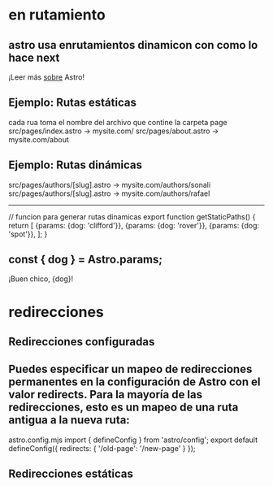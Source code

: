 # en rutamiento

## astro usa enrutamientos dinamicon con <a> como lo hace next

<p>¡Leer más <a href="/about/">sobre</a> Astro!</p>

## Ejemplo: Rutas estáticas

cada rua toma el nombre del archivo que contine la carpeta page
src/pages/index.astro -> mysite.com/
src/pages/about.astro -> mysite.com/about

## Ejemplo: Rutas dinámicas

src/pages/authors/[slug].astro -> mysite.com/authors/sonali
src/pages/authors/[slug].astro -> mysite.com/authors/rafael

---

// funcion para generar rutas dinamicas
export function getStaticPaths() {
return [
{params: {dog: 'clifford'}},
{params: {dog: 'rover'}},
{params: {dog: 'spot'}},
];
}

## const { dog } = Astro.params;

<div>¡Buen chico, {dog}!</div>

# redirecciones

## Redirecciones configuradas

## Puedes especificar un mapeo de redirecciones permanentes en la configuración de Astro con el valor redirects. Para la mayoría de las redirecciones, esto es un mapeo de una ruta antigua a la nueva ruta:

astro.config.mjs
import { defineConfig } from 'astro/config';
export default defineConfig({
redirects: {
'/old-page': '/new-page'
}
});

## Redirecciones estáticas
